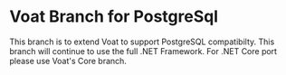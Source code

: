 # Voat Branch for PostgreSql 

This branch is to extend Voat to support PostgreSQL compatibilty. This branch will continue to use the full .NET Framework. For .NET Core port please use Voat's Core branch.

